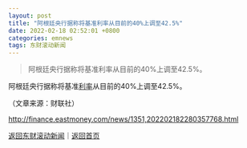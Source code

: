 ```yaml
---
layout: post
title: "阿根廷央行据称将基准利率从目前的40%上调至42.5%"
date: 2022-02-18 02:52:01 +0800
categories: emnews
tags: 东财滚动新闻
---
```

> 阿根廷央行据称将基准利率从目前的40%上调至42.5%。

<p>阿根廷央行据称将基准<span id="Info.344"><a href="http://data.eastmoney.com/cjsj/yhll.html" class="infokey">利率</a></span>从目前的40%上调至42.5%。</p><p class="em_media">（文章来源：财联社）</p>

<http://finance.eastmoney.com/news/1351,202202182280357768.html>

[返回东财滚动新闻](//finews.withounder.com/emnews/)｜[返回首页](//finews.withounder.com/)